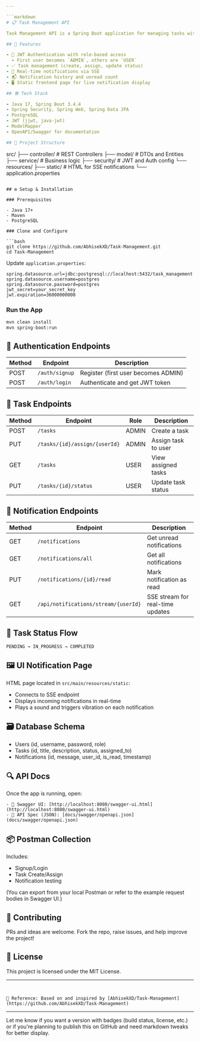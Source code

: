 ```yaml
---

```markdown
# 📋 Task Management API

Task Management API is a Spring Boot application for managing tasks with role-based access, JWT authentication, and real-time notifications using Server-Sent Events (SSE). Inspired by [AbhisekXD's Task-Management](https://github.com/AbhisekXD/Task-Management), it follows a clean and modular backend structure with PostgreSQL integration.

## 🚀 Features

- 🔐 JWT Authentication with role-based access
  - First user becomes `ADMIN`, others are `USER`
- ✅ Task management (create, assign, update status)
- 📡 Real-time notifications via SSE
- 📬 Notification history and unread count
- 🖥️ Static frontend page for live notification display

## 🛠️ Tech Stack

- Java 17, Spring Boot 3.4.4
- Spring Security, Spring Web, Spring Data JPA
- PostgreSQL
- JWT (jjwt, java-jwt)
- ModelMapper
- OpenAPI/Swagger for documentation

## 📁 Project Structure

```
src/
├── controller/         # REST Controllers
├── model/              # DTOs and Entities
├── service/            # Business logic
├── security/           # JWT and Auth config
└── resources/
    ├── static/         # HTML for SSE notifications
    └── application.properties
```

## ⚙️ Setup & Installation

### Prerequisites

- Java 17+
- Maven
- PostgreSQL

### Clone and Configure

```bash
git clone https://github.com/AbhisekXD/Task-Management.git
cd Task-Management
```

Update `application.properties`:

```properties
spring.datasource.url=jdbc:postgresql://localhost:5432/task_management
spring.datasource.username=postgres
spring.datasource.password=postgres
jwt_secret=your_secret_key
jwt.expiration=36000000000
```

### Run the App

```bash
mvn clean install
mvn spring-boot:run
```

## 🔑 Authentication Endpoints

| Method | Endpoint       | Description                          |
|--------|----------------|--------------------------------------|
| POST   | `/auth/signup` | Register (first user becomes ADMIN)  |
| POST   | `/auth/login`  | Authenticate and get JWT token       |

## 📌 Task Endpoints

| Method | Endpoint                           | Role   | Description                      |
|--------|------------------------------------|--------|----------------------------------|
| POST   | `/tasks`                           | ADMIN  | Create a task                    |
| PUT    | `/tasks/{id}/assign/{userId}`      | ADMIN  | Assign task to user              |
| GET    | `/tasks`                           | USER   | View assigned tasks              |
| PUT    | `/tasks/{id}/status`               | USER   | Update task status               |

## 🔔 Notification Endpoints

| Method | Endpoint                                | Description                         |
|--------|-----------------------------------------|-------------------------------------|
| GET    | `/notifications`                        | Get unread notifications            |
| GET    | `/notifications/all`                    | Get all notifications               |
| PUT    | `/notifications/{id}/read`              | Mark notification as read           |
| GET    | `/api/notifications/stream/{userId}`    | SSE stream for real-time updates    |

## 🧠 Task Status Flow

```
PENDING → IN_PROGRESS → COMPLETED
```

## 🖼️ UI Notification Page

HTML page located in `src/main/resources/static`:
- Connects to SSE endpoint
- Displays incoming notifications in real-time
- Plays a sound and triggers vibration on each notification

## 🗃️ Database Schema

- Users (id, username, password, role)
- Tasks (id, title, description, status, assigned_to)
- Notifications (id, message, user_id, is_read, timestamp)

## 🔍 API Docs

Once the app is running, open:
```
- 🧭 Swagger UI: [http://localhost:8080/swagger-ui.html](http://localhost:8080/swagger-ui.html)
- 📄 API Spec (JSON): [docs/swagger/openapi.json](docs/swagger/openapi.json)

```

## 📦 Postman Collection

Includes:
- Signup/Login
- Task Create/Assign
- Notification testing

(You can export from your local Postman or refer to the example request bodies in Swagger UI.)

## 🤝 Contributing

PRs and ideas are welcome. Fork the repo, raise issues, and help improve the project!

## 📄 License

This project is licensed under the MIT License.

---
```


🔗 Reference: Based on and inspired by [AbhisekXD/Task-Management](https://github.com/AbhisekXD/Task-Management)
```

---

Let me know if you want a version with badges (build status, license, etc.) or if you're planning to publish this on GitHub and need markdown tweaks for better display.
